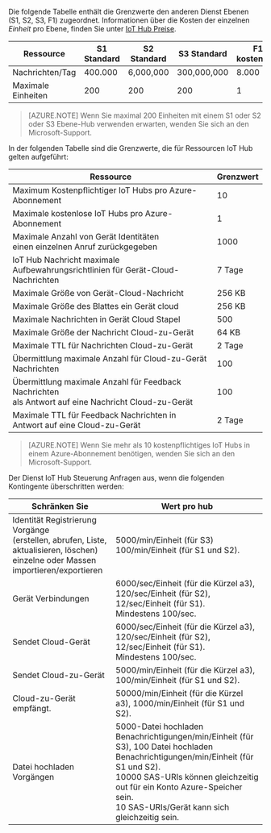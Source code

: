 Die folgende Tabelle enthält die Grenzwerte den anderen Dienst Ebenen (S1, S2, S3, F1) zugeordnet. Informationen über die Kosten der einzelnen *Einheit* pro Ebene, finden Sie unter [IoT Hub Preise](https://azure.microsoft.com/pricing/details/iot-hub/).

| Ressource | S1 Standard | S2 Standard | S3 Standard | F1 kostenlose |
| -------- | ----------- | ----------- | ----------- | ------- |
| Nachrichten/Tag | 400.000 | 6,000,000   | 300,000,000 | 8.000   |
| Maximale Einheiten | 200    | 200         | 200         | 1       |

> [AZURE.NOTE] Wenn Sie maximal 200 Einheiten mit einem S1 oder S2 oder S3 Ebene-Hub verwenden erwarten, wenden Sie sich an den Microsoft-Support.

In der folgenden Tabelle sind die Grenzwerte, die für Ressourcen IoT Hub gelten aufgeführt:

| Ressource | Grenzwert |
| -------- | ----- |
| Maximum Kostenpflichtiger IoT Hubs pro Azure-Abonnement | 10 |
| Maximale kostenlose IoT Hubs pro Azure-Abonnement | 1 |
| Maximale Anzahl von Gerät Identitäten<br/>  einen einzelnen Anruf zurückgegeben | 1000 |
| IoT Hub Nachricht maximale Aufbewahrungsrichtlinien für Gerät-Cloud-Nachrichten | 7 Tage |
| Maximale Größe von Gerät-Cloud-Nachricht | 256 KB |
| Maximale Größe des Blattes ein Gerät cloud | 256 KB |
| Maximale Nachrichten in Gerät Cloud Stapel | 500 |
| Maximale Größe der Nachricht Cloud-zu-Gerät | 64 KB |
| Maximale TTL für Nachrichten Cloud-zu-Gerät | 2 Tage |
| Übermittlung maximale Anzahl für Cloud-zu-Gerät <br/> Nachrichten | 100 |
| Übermittlung maximale Anzahl für Feedback Nachrichten <br/> als Antwort auf eine Nachricht Cloud-zu-Gerät | 100 |
| Maximale TTL für Feedback Nachrichten in <br/> Antwort auf eine Cloud-zu-Gerät | 2 Tage |

> [AZURE.NOTE] Wenn Sie mehr als 10 kostenpflichtiges IoT Hubs in einem Azure-Abonnement benötigen, wenden Sie sich an den Microsoft-Support.

Der Dienst IoT Hub Steuerung Anfragen aus, wenn die folgenden Kontingente überschritten werden:

| Schränken Sie | Wert pro hub |
| -------- | ------------- |
| Identität Registrierung Vorgänge <br/> (erstellen, abrufen, Liste, aktualisieren, löschen) <br/> einzelne oder Massen importieren/exportieren | 5000/min/Einheit (für S3) <br/> 100/min/Einheit (für S1 und S2). |
| Gerät Verbindungen | 6000/sec/Einheit (für die Kürzel a3), 120/sec/Einheit (für S2), 12/sec/Einheit (für S1). <br/>Mindestens 100/sec. |
| Sendet Cloud-Gerät | 6000/sec/Einheit (für die Kürzel a3), 120/sec/Einheit (für S2), 12/sec/Einheit (für S1). <br/>Mindestens 100/sec. |
| Sendet Cloud-zu-Gerät | 5000/min/Einheit (für die Kürzel a3), 100/min/Einheit (für S1 und S2). |
| Cloud-zu-Gerät empfängt. | 50000/min/Einheit (für die Kürzel a3), 1000/min/Einheit (für S1 und S2). |
| Datei hochladen Vorgängen | 5000-Datei hochladen Benachrichtigungen/min/Einheit (für S3), 100 Datei hochladen Benachrichtigungen/min/Einheit (für S1 und S2). <br/> 10000 SAS-URIs können gleichzeitig out für ein Konto Azure-Speicher sein.<br/> 10 SAS-URIs/Gerät kann sich gleichzeitig sein. |
